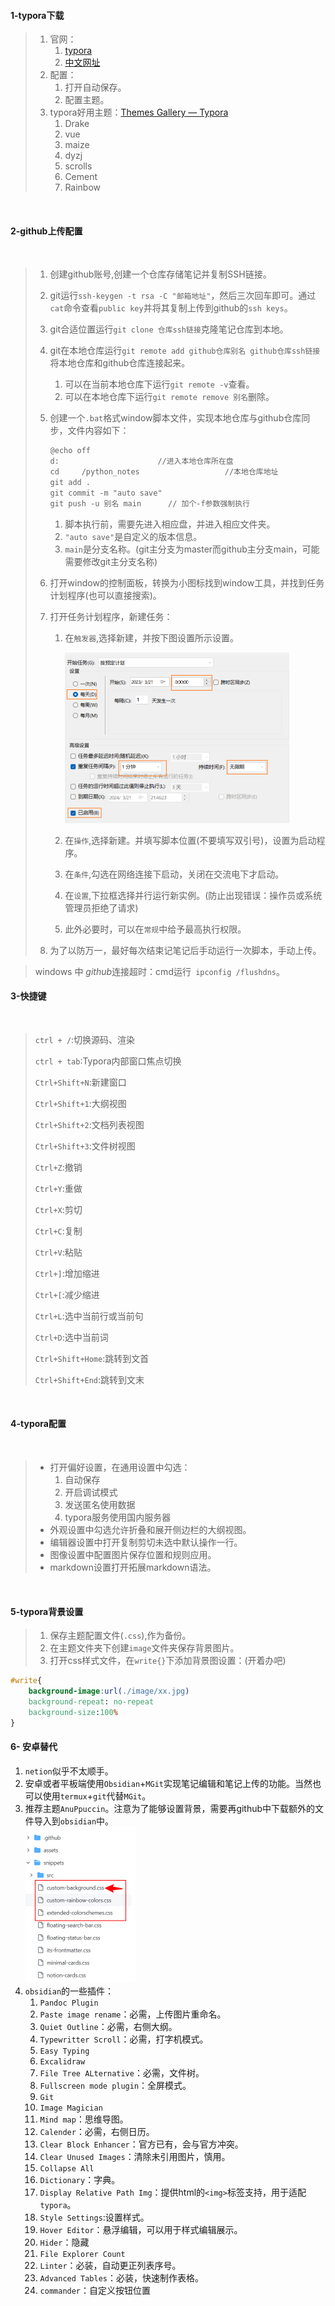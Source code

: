#### 1-typora下载

> 1. 官网：
>    1. [typora](https://typora.io/) 
>    2. [中文网址](https://typoraio.cn/)
> 2. 配置：
>    1. 打开自动保存。
>    2. 配置主题。
> 3. typora好用主题：[Themes Gallery — Typora](https://theme.typora.io/)
>    1. Drake
>    2. vue
>    3. maize
>    4. dyzj
>    5. scrolls
>    6. Cement
>    7. Rainbow

&nbsp;

#### 2-github上传配置 

&nbsp;

> 1. 创建github账号,创建一个仓库存储笔记并复制SSH链接。
>
> 2. git运行`ssh-keygen -t rsa -C "邮箱地址"`，然后三次回车即可。通过`cat`命令查看`public key`并将其复制上传到github的`ssh keys`。
>
> 3. git合适位置运行`git clone 仓库ssh链接`克隆笔记仓库到本地。
>
> 4. git在本地仓库运行`git remote add github仓库别名 github仓库ssh链接`将本地仓库和github仓库连接起来。
>
>    1. 可以在当前本地仓库下运行`git remote -v`查看。
>    2. 可以在本地仓库下运行`git remote remove 别名`删除。
>
> 5. 创建一个`.bat`格式window脚本文件，实现本地仓库与github仓库同步，文件内容如下：
>
>    ```txt
>    @echo off
>    d:                  	 //进入本地仓库所在盘 
>    cd 	/python_notes					//本地仓库地址
>    git add .
>    git commit -m "auto save"
>    git push -u 别名 main      // 加个-f参数强制执行
>    ```
>
>    1. 脚本执行前，需要先进入相应盘，并进入相应文件夹。
>    2. `"auto save"`是自定义的版本信息。
>    3. `main`是分支名称。(git主分支为master而github主分支main，可能需要修改git主分支名称)
>
> 6. 打开window的控制面板，转换为小图标找到window工具，并找到任务计划程序(也可以直接搜索)。
>
> 7. 打开任务计划程序，新建任务：
>
>    1. 在`触发器`,选择新建，并按下图设置所示设置。
>
>       <img src="./assets/image-20230321215036426.png" alt="image-20230321215036426" style="zoom:50%;" />
>
>    2. 在`操作`,选择新建。并填写脚本位置(不要填写双引号)，设置为启动程序。
>
>    3. 在`条件`,勾选在网络连接下启动，关闭在交流电下才启动。
>
>    4. 在`设置`,下拉框选择并行运行新实例。(防止出现错误：操作员或系统管理员拒绝了请求)
>
>    5. 此外必要时，可以在`常规`中给予最高执行权限。
>
> 8. 为了以防万一，最好每次结束记笔记后手动运行一次脚本，手动上传。

> windows 中 $github$连接超时：cmd运行` ipconfig /flushdns`。

#### 3-快捷键

&nbsp;

> `ctrl + /`:切换源码、渲染
>
> `ctrl + tab`:Typora内部窗口焦点切换
>
> `Ctrl+Shift+N`:新建窗口
>
> `Ctrl+Shift+1`:大纲视图
>
> `Ctrl+Shift+2`:文档列表视图
>
> `Ctrl+Shift+3`:文件树视图
>
> `Ctrl+Z`:撤销
>
> `Ctrl+Y`:重做
>
> `Ctrl+X`:剪切
>
> `Ctrl+C`:复制
>
> `Ctrl+V`:粘贴
>
> `Ctrl+]`:增加缩进
>
> `Ctrl+[`:减少缩进
>
> `Ctrl+L`:选中当前行或当前句
>
> `Ctrl+D`:选中当前词
>
> `Ctrl+Shift+Home`:跳转到文首
>
> `Ctrl+Shift+End`:跳转到文末

<br>

#### 4-typora配置

&nbsp;

> * 打开偏好设置，在通用设置中勾选：
>   1. 自动保存
>   2. 开启调试模式
>   3. 发送匿名使用数据
>   4. typora服务使用国内服务器
> * 外观设置中勾选允许折叠和展开侧边栏的大纲视图。
> * 编辑器设置中打开复制剪切未选中默认操作一行。
> * 图像设置中配置图片保存位置和规则应用。
> * markdown设置打开拓展markdown语法。

&nbsp;

#### 5-typora背景设置

> 1. 保存主题配置文件(`.css`),作为备份。
> 1. 在主题文件夹下创建`image`文件夹保存背景图片。
> 1. 打开css样式文件，在`write{}`下添加背景图设置：(开着办吧)

```css
#write{
    background-image:url(./image/xx.jpg)
    background-repeat: no-repeat
    background-size:100%
}
```





#### 6- 安卓替代

1. `netion`似乎不太顺手。
2. 安卓或者平板端使用`Obsidian`+`MGit`实现笔记编辑和笔记上传的功能。当然也可以使用`termux`+`git`代替`MGit`。
3. 推荐主题`AnuPpuccin`。注意为了能够设置背景，需要再github中下载额外的文件导入到`obsidian`中。<br><img src="./assets/image-20240406121130057.png" alt="image-20240406121130057" style="zoom:50%;" />
4. `obsidian`的一些插件：
   1. `Pandoc Plugin`
   2. `Paste image rename`：必需，上传图片重命名。
   3. `Quiet Outline`：必需，右侧大纲。
   4. `Typewritter Scroll`：必需，打字机模式。
   5. `Easy Typing`
   6. `Excalidraw`
   7. `File Tree ALternative`：必需，文件树。
   8. `Fullscreen mode plugin`：全屏模式。
   9. `Git`
   10. `Image Magician`
   11. `Mind map`：思维导图。
   12. `Calender`：必需，右侧日历。
   13. `Clear Block Enhancer`：官方已有，会与官方冲突。
   14. `Clear Unused Images`：清除未引用图片，慎用。
   15. `Collapse All`
   16. `Dictionary`：字典。
   17. `Display Relative Path Img`：提供html的`<img>`标签支持，用于适配`typora`。
   18. `Style Settings`:设置样式。
   19. `Hover Editor`：悬浮编辑，可以用于样式编辑展示。
   20. `Hider`：隐藏
   21. `File Explorer Count`
   22. `Linter`：必装，自动更正列表序号。
   23. `Advanced Tables`：必装，快速制作表格。
   24. `commander`：自定义按钮位置

